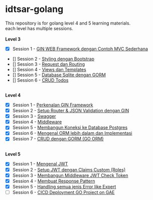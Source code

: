 # idtsar-golang

This repository is for golang level 4 and 5 learning materials. <br>
each level has multiple sessions. <br>
 <br>
 <b>Level 3</b> <br>

- [x] Session 1 - [GIN WEB Framework dengan Contoh MVC Sederhana](https://github.com/yankzsoe/idtsar-golang/tree/main/Level_3/Session_1) <br>
- [] Session 2 - [Styling dengan Bootstrap](https://github.com/yankzsoe/idtsar-golang/tree/main/Level_3/Session_2) <br>
- [] Session 3 - [Request dan Routing](https://github.com/yankzsoe/idtsar-golang/tree/main/Level_3/Session_3) <br>
- [] Session 4 - [Views dan Templates](https://github.com/yankzsoe/idtsar-golang/tree/main/Level_3/Session_4) <br>
- [] Session 5 - [Database Sqlite dengan GORM](https://github.com/yankzsoe/idtsar-golang/tree/main/Level_3/Session_5) <br>
- [] Session 6 - [CRUD Todos](https://github.com/yankzsoe/idtsar-golang/tree/main/Level_3/Session_6) <br>
<br>
<b>Level 4</b> <br>

- [x] Session 1 - [Perkenalan GIN Framework](https://github.com/yankzsoe/idtsar-golang/tree/main/Level_4/Session_1) <br>
- [x] Session 2 - [Setup Router & JSON Validation dengan GIN](https://github.com/yankzsoe/idtsar-golang/tree/main/Level_4/Session_2) <br>
- [x] Session 3 - [Swagger](https://github.com/yankzsoe/idtsar-golang/tree/main/Level_4/Session_3) <br>
- [x] Session 4 - [Middleware](https://github.com/yankzsoe/idtsar-golang/tree/main/Level_4/Session_4) <br>
- [x] Session 5 - [Membangun Koneksi ke Database Postgres](https://github.com/yankzsoe/idtsar-golang/tree/main/Level_4/Session_5) <br>
- [x] Session 6 - [Mengenal ORM lebih dalam dan Implementasi](https://github.com/yankzsoe/idtsar-golang/tree/main/Level_4/Session_6) <br>
- [x] Session 7 - [CRUD dengan GORM (GO ORM)](https://github.com/yankzsoe/idtsar-golang/tree/main/Level_4/Session_7) <br>
<br>
<b>Level 5</b>

- [x] Session 1 - [Mengenal JWT](https://github.com/yankzsoe/idtsar-golang/tree/main/Level_5/Session_1) <br>
- [x] Session 2 - [Setup JWT dengan Claims Custom (Roles)](https://github.com/yankzsoe/idtsar-golang/tree/main/Level_5/Session_2) <br>
- [x] Session 3 - [Membangun Middleware JWT Check Token](https://github.com/yankzsoe/idtsar-golang/tree/main/Level_5/Session_3) <br>
- [x] Session 4 - [Membuat Response Pattern](https://github.com/yankzsoe/idtsar-golang/tree/main/Level_5/Session_4) <br>
- [x] Session 5 - [Handling semua jenis Error like Expert](https://github.com/yankzsoe/idtsar-golang/tree/main/Level_5/Session_5) <br>
- [ ] Session 6 - [CICD Deployment GO Project on GAE]() <br>
<br>

